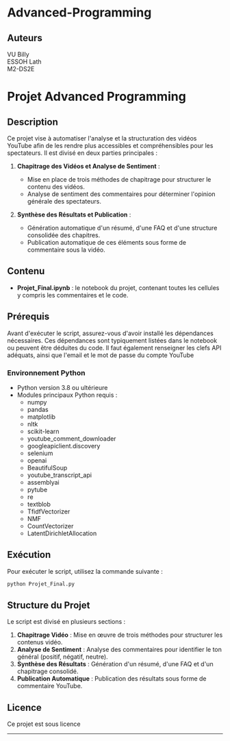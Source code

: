# Advanced-Programming
## Auteurs

VU Billy\
ESSOH Lath\
M2-DS2E

# Projet Advanced Programming

## Description

Ce projet vise à automatiser l'analyse et la structuration des vidéos YouTube afin de les rendre plus accessibles et compréhensibles pour les spectateurs. Il est divisé en deux parties principales :

1. **Chapitrage des Vidéos et Analyse de Sentiment** :
   - Mise en place de trois méthodes de chapitrage pour structurer le contenu des vidéos.
   - Analyse de sentiment des commentaires pour déterminer l'opinion générale des spectateurs.

2. **Synthèse des Résultats et Publication** :
   - Génération automatique d'un résumé, d'une FAQ et d'une structure consolidée des chapitres.
   - Publication automatique de ces éléments sous forme de commentaire sous la vidéo.

## Contenu

- **Projet\_Final.ipynb** : le notebook du projet, contenant toutes les cellules y compris les commentaires et le code.

## Prérequis

Avant d'exécuter le script, assurez-vous d'avoir installé les dépendances nécessaires. Ces dépendances sont typiquement listées dans le notebook ou peuvent être déduites du code.
Il faut également renseigner les clefs API adéquats, ainsi que l'email et le mot de passe du compte YouTube

### Environnement Python

- Python version 3.8 ou ultérieure
- Modules principaux Python requis :
  - numpy
  - pandas
  - matplotlib
  - nltk
  - scikit-learn
  - youtube_comment_downloader
  - googleapiclient.discovery
  - selenium
  - openai
  - BeautifulSoup
  - youtube_transcript_api
  - assemblyai
  - pytube
  - re
  - textblob
  - TfidfVectorizer
  - NMF
  - CountVectorizer
  - LatentDirichletAllocation


## Exécution

Pour exécuter le script, utilisez la commande suivante :

```bash
python Projet_Final.py
```

## Structure du Projet

Le script est divisé en plusieurs sections :

1. **Chapitrage Vidéo** : Mise en œuvre de trois méthodes pour structurer les contenus vidéo.
2. **Analyse de Sentiment** : Analyse des commentaires pour identifier le ton général (positif, négatif, neutre).
3. **Synthèse des Résultats** : Génération d'un résumé, d'une FAQ et d'un chapitrage consolidé.
4. **Publication Automatique** : Publication des résultats sous forme de commentaire YouTube.


## Licence

Ce projet est sous licence

---

